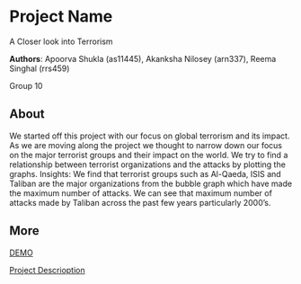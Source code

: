 # Project Name

A Closer look into Terrorism

**Authors**: Apoorva Shukla (as11445), Akanksha Nilosey (arn337), Reema Singhal (rrs459)

Group 10  



## About
We started off this project with our focus on global terrorism and its impact. As we are moving along the project we thought to narrow down our focus on the major terrorist groups and their impact on the world. We try to find a relationship between terrorist organizations and the attacks by plotting the graphs.
Insights: We find that terrorist groups such as Al-Qaeda, ISIS and Taliban are the major organizations from the bubble graph which have made the maximum number of attacks. We can see that maximum number of attacks made by Taliban across the past few years particularly 2000’s.

## More
[DEMO](https://nyu-vis-fall2018.github.io/Terrorism/)

[Project Descrioption](project.pdf)
